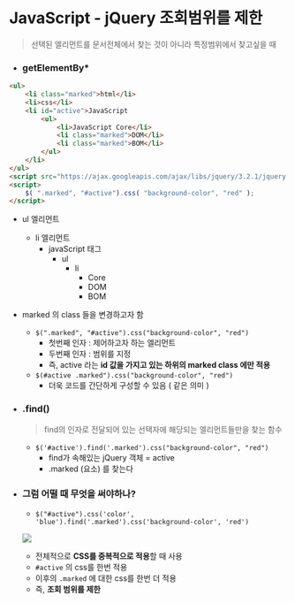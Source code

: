 # JavaScript - jQuery 조회범위를 제한

> 선택된 엘리먼트를 문서전체에서 찾는 것이 아니라 특정범위에서 찾고싶을 때

- ### getElementBy*

```html
<ul>
    <li class="marked">html</li>
    <li>css</li>
    <li id="active">JavaScript
        <ul>
            <li>JavaScript Core</li>
            <li class="marked">DOM</li>
            <li class="marked">BOM</li>
        </ul>
    </li>
</ul>
<script src="https://ajax.googleapis.com/ajax/libs/jquery/3.2.1/jquery.min.js"></script>
<script>
    $( ".marked", "#active").css( "background-color", "red" );
</script>
```

- ul 엘리먼트
  - li 엘리먼트
    - javaScript 태그
      - ul
        - li
          - Core
          - DOM
          - BOM

- marked 의 class 들을 변경하고자 함
  - `$(".marked", "#active").css("background-color", "red")`
    - 첫번째 인자 : 제어하고자 하는 엘리먼트
    - 두번째 인자 : 범위를 지정
    - 즉, active 라는 **id 값을 가지고 있는 하위의 marked class 에만 적용**
  - `$(#active .marked").css("background-color", "red")`
    - 더욱 코드를 간단하게 구성할 수 있음 ( 같은 의미 )

- ### .find()

  > find의 인자로 전달되어 있는 선택자에 해당되는 엘리먼트들만을 찾는 함수

  - `$('#active').find('.marked').css("background-color", "red")`
    - find가 속해있는 jQuery 객체 = active
    - .marked (요소) 를 찾는다

- ### 그럼 어떨 때 무엇을 써야하나?

  - `$("#active").css('color', 'blue').find('.marked').css('background-color', 'red')`

  ![](https://i.imgur.com/lRYVOoh.png)

  - 전체적으로 **CSS를 중복적으로 적용**할 때 사용
  - `#active` 의 css를 한번 적용
  - 이후의 `.marked` 에 대한 css를 한번 더 적용
  - 즉, **조회 범위를 제한**

